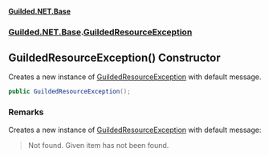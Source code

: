 
#### [Guilded.NET.Base](Guilded_NET_Base 'Guilded.NET.Base')
### [Guilded.NET.Base](Guilded_NET_Base#Guilded_NET_Base 'Guilded.NET.Base').[GuildedResourceException](GuildedResourceException 'Guilded.NET.Base.GuildedResourceException')
## GuildedResourceException() Constructor

Creates a new instance of [GuildedResourceException](GuildedResourceException 'Guilded.NET.Base.GuildedResourceException') with default message.
```csharp
public GuildedResourceException();
```

### Remarks
  
Creates a new instance of [GuildedResourceException](GuildedResourceException 'Guilded.NET.Base.GuildedResourceException') with default message:  
> Not found. Given item has not been found.